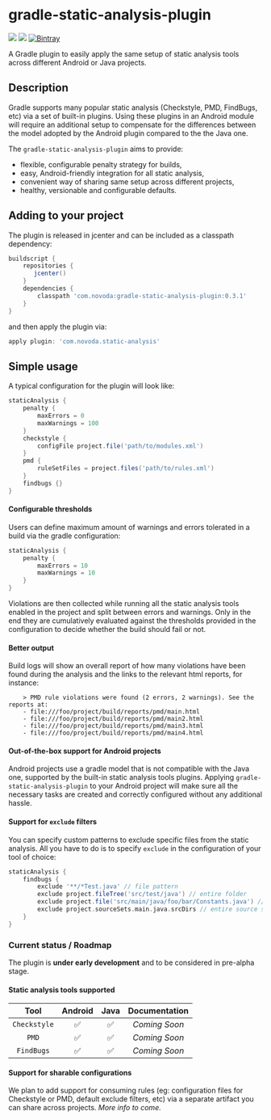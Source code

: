 # gradle-static-analysis-plugin
[![](https://ci.novoda.com/buildStatus/icon?job=gradle-static-analysis-plugin)](https://ci.novoda.com/job/gradle-static-analysis-plugin/lastSuccessfulBuild/console) [![](https://img.shields.io/badge/License-Apache%202.0-lightgrey.svg)](LICENSE.txt) [![Bintray](https://api.bintray.com/packages/novoda/maven/gradle-static-analysis-plugin/images/download.svg) ](https://bintray.com/novoda/maven/gradle-static-analysis-plugin/_latestVersion)

A Gradle plugin to easily apply the same setup of static analysis tools across different Android or Java projects.<br/>

## Description

Gradle supports many popular static analysis (Checkstyle, PMD, FindBugs, etc) via a set of built-in
plugins. Using these plugins in an Android module will require an additional setup to compensate for the differences between
the model adopted by the Android plugin compared to the the Java one.<br/>

The `gradle-static-analysis-plugin` aims to provide:
- flexible, configurable penalty strategy for builds,
- easy, Android-friendly integration for all static analysis,
- convenient way of sharing same setup across different projects,
- healthy, versionable and configurable defaults.

## Adding to your project

The plugin is released in jcenter and can be included as a classpath dependency:
```gradle
buildscript {
    repositories {
       jcenter()
    }
    dependencies {
        classpath 'com.novoda:gradle-static-analysis-plugin:0.3.1'
    }
}
```
and then apply the plugin via:
```gradle
apply plugin: 'com.novoda.static-analysis'
```

## Simple usage

A typical configuration for the plugin will look like:
```gradle
staticAnalysis {
    penalty {
        maxErrors = 0
        maxWarnings = 100
    }
    checkstyle {
        configFile project.file('path/to/modules.xml')
    }
    pmd {
        ruleSetFiles = project.files('path/to/rules.xml')
    }
    findbugs {}
}
```

#### Configurable thresholds
Users can define maximum amount of warnings and errors tolerated in a build via the gradle configuration:
```gradle
staticAnalysis {
    penalty {
        maxErrors = 10
        maxWarnings = 10
    }
}
```
Violations are then collected while running all the static analysis tools enabled in the project and split between errors and warnings.
Only in the end they are cumulatively evaluated against the thresholds provided in the configuration to decide whether the build should fail or not.

#### Better output
Build logs will show an overall report of how many violations have been found during the analysis and the links to
the relevant html reports, for instance:
```
    > PMD rule violations were found (2 errors, 2 warnings). See the reports at:
    - file:///foo/project/build/reports/pmd/main.html
    - file:///foo/project/build/reports/pmd/main2.html
    - file:///foo/project/build/reports/pmd/main3.html
    - file:///foo/project/build/reports/pmd/main4.html
```

#### Out-of-the-box support for Android projects
Android projects use a gradle model that is not compatible with the Java one, supported by the built-in static analysis tools plugins.
Applying `gradle-static-analysis-plugin` to your Android project will make sure all the necessary tasks are created and correctly configured
without any additional hassle.

#### Support for `exclude` filters
You can specify custom patterns to exclude specific files from the static analysis. All you have to do is to specify `exclude`
in the configuration of your tool of choice:
```gradle
staticAnalysis {
    findbugs {
        exclude '**/*Test.java' // file pattern
        exclude project.fileTree('src/test/java') // entire folder
        exclude project.file('src/main/java/foo/bar/Constants.java') // specific file
        exclude project.sourceSets.main.java.srcDirs // entire source set
    }
}
```

### Current status / Roadmap

The plugin is **under early development** and to be considered in pre-alpha stage.

#### Static analysis tools supported

Tool | Android | Java | Documentation |
:----:|:--------:|:--------:|:----:|
`Checkstyle` | :white_check_mark: | :white_check_mark: | _Coming Soon_ |
`PMD` | :white_check_mark: | :white_check_mark: | _Coming Soon_ |
`FindBugs` | :white_check_mark: | :white_check_mark: | _Coming Soon_ |

#### Support for sharable configurations

We plan to add support for consuming rules (eg: configuration files for Checkstyle or PMD, default exclude filters, etc) via a
separate artifact you can share across projects. _More info to come._
